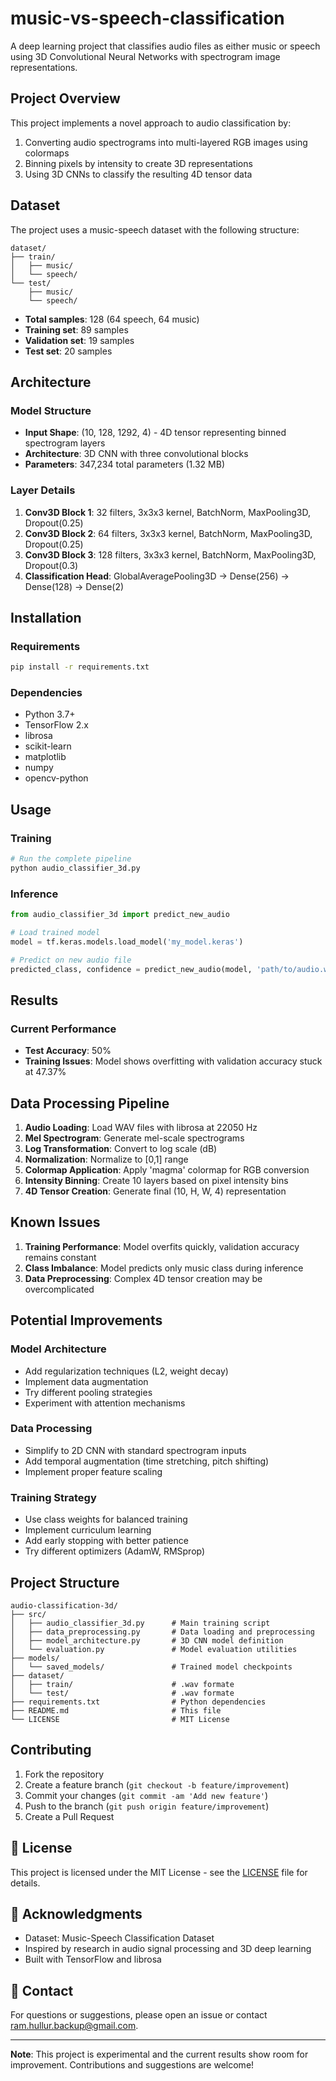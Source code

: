 # music-vs-speech-classification

A deep learning project that classifies audio files as either music or speech using 3D Convolutional Neural Networks with spectrogram image representations.

## Project Overview

This project implements a novel approach to audio classification by:
1. Converting audio spectrograms into multi-layered RGB images using colormaps
2. Binning pixels by intensity to create 3D representations
3. Using 3D CNNs to classify the resulting 4D tensor data

## Dataset

The project uses a music-speech dataset with the following structure:
```
dataset/
├── train/
│   ├── music/
│   └── speech/
└── test/
    ├── music/
    └── speech/
```

- **Total samples**: 128 (64 speech, 64 music)
- **Training set**: 89 samples
- **Validation set**: 19 samples  
- **Test set**: 20 samples

## Architecture

### Model Structure
- **Input Shape**: (10, 128, 1292, 4) - 4D tensor representing binned spectrogram layers
- **Architecture**: 3D CNN with three convolutional blocks
- **Parameters**: 347,234 total parameters (1.32 MB)

### Layer Details
1. **Conv3D Block 1**: 32 filters, 3x3x3 kernel, BatchNorm, MaxPooling3D, Dropout(0.25)
2. **Conv3D Block 2**: 64 filters, 3x3x3 kernel, BatchNorm, MaxPooling3D, Dropout(0.25)
3. **Conv3D Block 3**: 128 filters, 3x3x3 kernel, BatchNorm, MaxPooling3D, Dropout(0.3)
4. **Classification Head**: GlobalAveragePooling3D → Dense(256) → Dense(128) → Dense(2)

## Installation

### Requirements
```bash
pip install -r requirements.txt
```

### Dependencies
- Python 3.7+
- TensorFlow 2.x
- librosa
- scikit-learn
- matplotlib
- numpy
- opencv-python

## Usage

### Training
```python
# Run the complete pipeline
python audio_classifier_3d.py
```

### Inference
```python
from audio_classifier_3d import predict_new_audio

# Load trained model
model = tf.keras.models.load_model('my_model.keras')

# Predict on new audio file
predicted_class, confidence = predict_new_audio(model, 'path/to/audio.wav')
```

## Results

### Current Performance
- **Test Accuracy**: 50%
- **Training Issues**: Model shows overfitting with validation accuracy stuck at 47.37%

## Data Processing Pipeline

1. **Audio Loading**: Load WAV files with librosa at 22050 Hz
2. **Mel Spectrogram**: Generate mel-scale spectrograms
3. **Log Transformation**: Convert to log scale (dB)
4. **Normalization**: Normalize to [0,1] range
5. **Colormap Application**: Apply 'magma' colormap for RGB conversion
6. **Intensity Binning**: Create 10 layers based on pixel intensity bins
7. **4D Tensor Creation**: Generate final (10, H, W, 4) representation

## Known Issues

1. **Training Performance**: Model overfits quickly, validation accuracy remains constant
2. **Class Imbalance**: Model predicts only music class during inference
3. **Data Preprocessing**: Complex 4D tensor creation may be overcomplicated

## Potential Improvements

### Model Architecture
- Add regularization techniques (L2, weight decay)
- Implement data augmentation
- Try different pooling strategies
- Experiment with attention mechanisms

### Data Processing
- Simplify to 2D CNN with standard spectrogram inputs
- Add temporal augmentation (time stretching, pitch shifting)
- Implement proper feature scaling

### Training Strategy
- Use class weights for balanced training
- Implement curriculum learning
- Add early stopping with better patience
- Try different optimizers (AdamW, RMSprop)

## Project Structure

```
audio-classification-3d/
├── src/
│   ├── audio_classifier_3d.py      # Main training script
│   ├── data_preprocessing.py       # Data loading and preprocessing
│   ├── model_architecture.py       # 3D CNN model definition
│   └── evaluation.py               # Model evaluation utilities
├── models/
│   └── saved_models/               # Trained model checkpoints
├── dataset/
│   ├── train/                      # .wav formate
│   └── test/                       # .wav formate
├── requirements.txt                # Python dependencies
├── README.md                       # This file
└── LICENSE                         # MIT License
```

## Contributing

1. Fork the repository
2. Create a feature branch (`git checkout -b feature/improvement`)
3. Commit your changes (`git commit -am 'Add new feature'`)
4. Push to the branch (`git push origin feature/improvement`)
5. Create a Pull Request

## 📄 License

This project is licensed under the MIT License - see the [LICENSE](LICENSE) file for details.

## 🙏 Acknowledgments

- Dataset: Music-Speech Classification Dataset
- Inspired by research in audio signal processing and 3D deep learning
- Built with TensorFlow and librosa

## 📧 Contact

For questions or suggestions, please open an issue or contact [ram.hullur.backup@gmail.com](mailto:ram.hullur.backup@gmail.com).

---

**Note**: This project is experimental and the current results show room for improvement. Contributions and suggestions are welcome!
